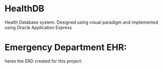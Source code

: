 # HealthDB
Health Database system. Designed using visual paradigm and implemented using Oracle Application Express

# Emergency Department EHR:

heres the ERD created for this project:


